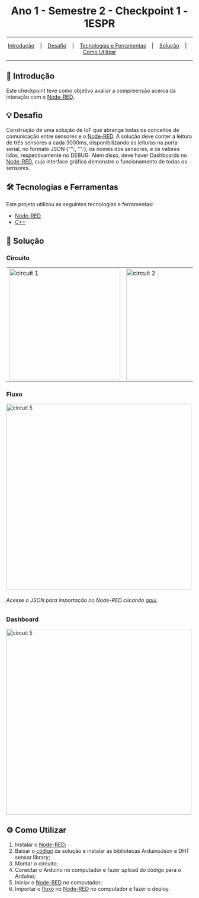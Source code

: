 <h1 align="center">Ano 1 - Semestre 2 - Checkpoint 1 - 1ESPR</h1>

<hr/>

<p align="center">
  <a href="#pushpin-Introdução">Introdução</a>
  &nbsp;&nbsp;&nbsp;|&nbsp;&nbsp;&nbsp;
  <a href="#bulb-Desafio">Desafio</a>
  &nbsp;&nbsp;&nbsp;|&nbsp;&nbsp;&nbsp;
  <a href="#hammer_and_wrench-Tecnologias-e-Ferramentas">Tecnologias e Ferramentas</a>
  &nbsp;&nbsp;&nbsp;|&nbsp;&nbsp;&nbsp;
  <a href="#floppy_disk-Solução">Solução</a>
  &nbsp;&nbsp;&nbsp;|&nbsp;&nbsp;&nbsp;
  <a href="#gear-Como-Utilizar">Como Utilizar</a>
</p>

<hr/>

## :pushpin: Introdução
Este checkpoint teve como objetivo avaliar a compreensão acerca da interação com o [Node-RED](https://nodered.org/).

## :bulb: Desafio
Construção de uma solução de IoT que abrange todas os conceitos de comunicação entre sensores e o [Node-RED](https://nodered.org/).
A solução deve conter a leitura de três sensores a cada 3000ms, disponibilizando as leituras na porta serial, no formato JSON {"":, "":}, os nomes dos sensores, e os valores lidos, respectivamente no DEBUG.
Além disso, deve haver Dashboards no [Node-RED](https://nodered.org/), cuja interface gráfica demonstre o funcionamento de todas os sensores.

## :hammer_and_wrench: Tecnologias e Ferramentas
Este projeto utilizou as seguintes tecnologias e ferramentas:
* [Node-RED](https://nodered.org/)
* [C++](https://pt.wikipedia.org/wiki/C%2B%2B)

## :floppy_disk: Solução
### Circuito
<table>
  <tr>
    <td>
      <img src="https://github.com/studies2023-FIAP-ES-553521-ano1-05-EDG/sem2-checkpoint1/blob/main/images/circuit-1.png" alt="circuit 1" width="300" />
    </td>
    <td>
      <img src="https://github.com/studies2023-FIAP-ES-553521-ano1-05-EDG/sem2-checkpoint1/blob/main/images/circuit-2.png" alt="circuit 2" width="300" />
    </td>
    <td>
      <img src="https://github.com/studies2023-FIAP-ES-553521-ano1-05-EDG/sem2-checkpoint1/blob/main/images/circuit-3.png" alt="circuit 3" width="300" />
    </td>
    <td>
      <img src="https://github.com/studies2023-FIAP-ES-553521-ano1-05-EDG/sem2-checkpoint1/blob/main/images/circuit-4.png" alt="circuit 4" width="300" />
    </td>
    <td>
      <img src="https://github.com/studies2023-FIAP-ES-553521-ano1-05-EDG/sem2-checkpoint1/blob/main/images/circuit-5.png" alt="circuit 5" width="300" />
    </td>
  </tr>
</table>

### Fluxo
<img src="https://github.com/studies2023-FIAP-ES-553521-ano1-05-EDG/sem2-checkpoint1/blob/main/images/flow.png" alt="circuit 5" width="500" />
<h6>Acesse o JSON para importação no Node-RED clicando <a href="https://github.com/studies2023-FIAP-ES-553521-ano1-05-EDG/sem2-checkpoint1/blob/main/flows.json">aqui</a>.</h6>

### Dashboard
<img src="https://github.com/studies2023-FIAP-ES-553521-ano1-05-EDG/sem2-checkpoint1/blob/main/images/dashboard.png" alt="circuit 5" width="500" />

## :gear: Como Utilizar
1. Instalar o [Node-RED](https://nodered.org/);
2. Baixar o [código](https://github.com/studies2023-FIAP-ES-553521-ano1-05-EDG/sem2-checkpoint1/blob/main/code.ino) da solução e instalar as bibliotecas ArduinoJson e DHT sensor library;
3. Montar o circuito;
4. Conectar o Arduino no computador e fazer upload do código para o Arduino;
5. Iniciar o [Node-RED](https://nodered.org/) no computador;
6. Importar o [fluxo](https://github.com/studies2023-FIAP-ES-553521-ano1-05-EDG/sem2-checkpoint1/blob/main/flows.json) no [Node-RED](https://nodered.org/) no computador e fazer o deploy.

